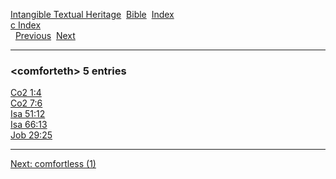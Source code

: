 [Intangible Textual Heritage](../../index)  [Bible](../index) 
[Index](index)   
[c Index](_c_)  
  [Previous](c02315)  [Next](c02317) 

------------------------------------------------------------------------

### &lt;comforteth&gt; 5 entries

[Co2 1:4](../kjv/co2001.htm#004)  
[Co2 7:6](../kjv/co2007.htm#006)  
[Isa 51:12](../kjv/isa051.htm#012)  
[Isa 66:13](../kjv/isa066.htm#013)  
[Job 29:25](../kjv/job029.htm#025)  

------------------------------------------------------------------------

[Next: comfortless (1)](c02317)
